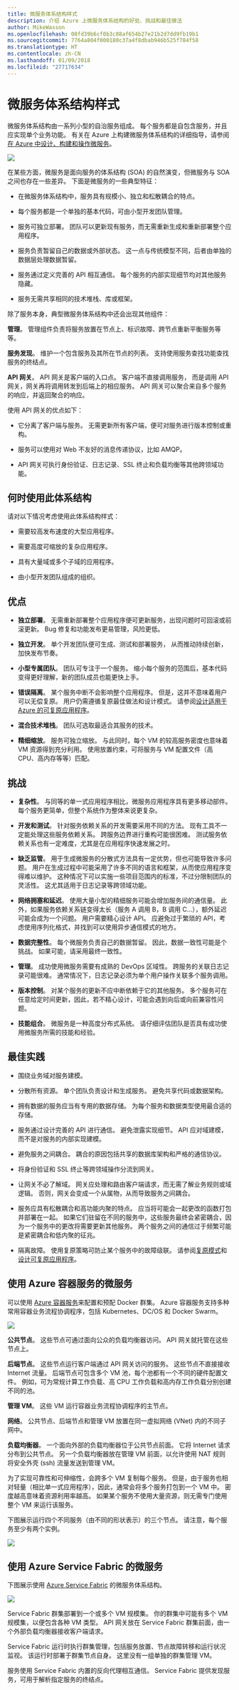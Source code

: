 ```yaml
---
title: 微服务体系结构样式
description: 介绍 Azure 上微服务体系结构的好处、挑战和最佳做法
author: MikeWasson
ms.openlocfilehash: 08fd39b6cf0b3c88af654b27e21b2d7dd9fb19b1
ms.sourcegitcommit: 7764a804f000180c37a4f8dbab946b525f784f58
ms.translationtype: HT
ms.contentlocale: zh-CN
ms.lasthandoff: 01/09/2018
ms.locfileid: "27717634"
---
```

# <a name="microservices-architecture-style"></a>微服务体系结构样式

微服务体系结构由一系列小型的自治服务组成。 每个服务都是自包含服务，并且应实现单个业务功能。 有关在 Azure 上构建微服务体系结构的详细指导，请参阅[在 Azure 中设计、构建和操作微服务](../../microservices/index.md)。

![](./images/microservices-logical.svg)
 
在某些方面，微服务是面向服务的体系结构 (SOA) 的自然演变，但微服务与 SOA 之间也存在一些差异。 下面是微服务的一些典型特征：

- 在微服务体系结构中，服务具有规模小、独立和松散耦合的特点。

- 每个服务都是一个单独的基本代码，可由小型开发团队管理。

- 服务可独立部署。 团队可以更新现有服务，而无需重新生成和重新部署整个应用程序。

- 服务负责暂留自己的数据或外部状态。 这一点与传统模型不同，后者由单独的数据层处理数据暂留。

- 服务通过定义完善的 API 相互通信。 每个服务的内部实现细节均对其他服务隐藏。

- 服务无需共享相同的技术堆栈、库或框架。

除了服务本身，典型微服务体系结构中还会出现其他组件：

**管理**。 管理组件负责将服务放置在节点上、标识故障、跨节点重新平衡服务等等。  

**服务发现**。  维护一个包含服务及其所在节点的列表。 支持使用服务查找功能查找服务的终结点。 

**API 网关**。 API 网关是客户端的入口点。 客户端不直接调用服务， 而是调用 API 网关，网关再将调用转发到后端上的相应服务。 API 网关可以聚合来自多个服务的响应，并返回聚合的响应。 

使用 API 网关的优点如下：

- 它分离了客户端与服务。 无需更新所有客户端，便可对服务进行版本控制或重构。

-  服务可以使用对 Web 不友好的消息传递协议，比如 AMQP。

- API 网关可执行身份验证、日志记录、SSL 终止和负载均衡等其他跨领域功能。

## <a name="when-to-use-this-architecture"></a>何时使用此体系结构

请对以下情况考虑使用此体系结构样式：

- 需要较高发布速度的大型应用程序。

- 需要高度可缩放的复杂应用程序。

- 具有大量域或多个子域的应用程序。

- 由小型开发团队组成的组织。


## <a name="benefits"></a>优点 

- **独立部署**。 无需重新部署整个应用程序便可更新服务，出现问题时可回滚或前滚更新。 Bug 修复和功能发布更易管理，风险更低。

- **独立开发**。 单个开发团队便可生成、测试和部署服务， 从而推动持续创新，加快发布节奏。 

- **小型专属团队**。 团队可专注于一个服务。 缩小每个服务的范围后，基本代码变得更好理解，新的团队成员也能更快上手。

- **错误隔离**。 某个服务中断不会影响整个应用程序。 但是，这并不意味着用户可以无偿复原。 用户仍需遵循复原最佳做法和设计模式。 请参阅[设计适用于 Azure 的可复原应用程序][resiliency-overview]。

- **混合技术堆栈**。 团队可选取最适合其服务的技术。 

- **精细缩放**。 服务可独立缩放。 与此同时，每个 VM 的较高服务密度也意味着 VM 资源得到充分利用。 使用放置约束，可将服务与 VM 配置文件（高 CPU、高内存等等）匹配。

## <a name="challenges"></a>挑战

- **复杂性**。 与同等的单一式应用程序相比，微服务应用程序具有更多移动部件。 每个服务更简单，但整个系统作为整体来说更复杂。

- **开发和测试**。 针对服务依赖关系的开发需要采用不同的方法。 现有工具不一定能处理这些服务依赖关系。 跨服务边界进行重构可能很困难。 测试服务依赖关系也有一定难度，尤其是在应用程序快速发展之时。

- **缺乏监管**。 用于生成微服务的分散式方法具有一定优势，但也可能导致许多问题。 用户在生成过程中可能采用了许多不同的语言和框架，从而使应用程序变得难以维护。 这种情况下可以实施一些项目范围内的标准，不过分限制团队的灵活性。 这尤其适用于日志记录等跨领域功能。

- **网络拥塞和延迟**。 使用大量小型的精细服务可能会增加服务间的通信量。 此外，如果服务依赖关系链变得太长（服务 A 调用 B，B 调用 C...），额外延迟可能会成为一个问题。 用户需要精心设计 API。 应避免过于繁琐的 API，考虑使用序列化格式，并找到可以使用异步通信模式的地方。

- **数据完整性**。 每个微服务负责自己的数据暂留。 因此，数据一致性可能是个挑战。 如果可能，请采用最终一致性。

- **管理**。 成功使用微服务需要有成熟的 DevOps 区域性。 跨服务的关联日志记录可能很难。 通常情况下，日志记录必须为单个用户操作关联多个服务调用。

- **版本控制**。 对某个服务的更新不应中断依赖于它的其他服务。 多个服务可在任意给定时间更新，因此，若不精心设计，可能会遇到向后或向前兼容性问题。

- **技能组合**。 微服务是一种高度分布式系统。 请仔细评估团队是否具有成功使用微服务所需的技能和经验。

## <a name="best-practices"></a>最佳实践

- 围绕业务域对服务建模。 

- 分散所有资源。 单个团队负责设计和生成服务。 避免共享代码或数据架构。 

- 拥有数据的服务应当有专用的数据存储。 为每个服务和数据类型使用最合适的存储。 

- 服务通过设计完善的 API 进行通信。 避免泄露实现细节。 API 应对域建模，而不是对服务的内部实现建模。

- 避免服务之间耦合。 耦合的原因包括共享的数据库架构和严格的通信协议。

- 将身份验证和 SSL 终止等跨领域操作分流到网关。

- 让网关不必了解域。 网关应处理和路由客户端请求，而无需了解业务规则或域逻辑。 否则，网关会变成一个从属物，从而导致服务之间耦合。

- 服务应具有松散耦合和高功能内聚的特点。 应当将可能会一起更改的函数打包并部署在一起。 如果它们驻留在不同的服务中，这些服务最终会紧密耦合，因为一个服务中的更改将需要更新其他服务。 两个服务之间的通信过于频繁可能是紧密耦合和低内聚的征兆。 

- 隔离故障。 使用复原策略可防止某个服务中的故障级联。 请参阅[复原模式][resiliency-patterns]和[设计可复原应用程序][resiliency-overview]。

## <a name="microservices-using-azure-container-service"></a>使用 Azure 容器服务的微服务 

可以使用 [Azure 容器服务](/azure/container-service/)来配置和预配 Docker 群集。 Azure 容器服务支持多种常用容器业务流程协调程序，包括 Kubernetes、DC/OS 和 Docker Swarm。

![](./images/microservices-acs.png)
 
**公共节点**。 这些节点可通过面向公众的负载均衡器访问。 API 网关就托管在这些节点上。

**后端节点**。 这些节点运行客户端通过 API 网关访问的服务。 这些节点不直接接收 Internet 流量。 后端节点可包含多个 VM 池，每个池都有一个不同的硬件配置文件。 例如，可为常规计算工作负载、高 CPU 工作负载和高内存工作负载分别创建不同的池。 

**管理 VM**。 这些 VM 运行容器业务流程协调程序的主节点。 

**网络**。 公共节点、后端节点和管理 VM 放置在同一虚拟网络 (VNet) 内的不同子网中。 

**负载均衡器**。  一个面向外部的负载均衡器位于公共节点前面。 它将 Internet 请求分布到公共节点。 另一个负载均衡器放在管理 VM 前面，以允许使用 NAT 规则将安全外壳 (ssh) 流量发送到管理 VM。

为了实现可靠性和可伸缩性，会跨多个 VM 复制每个服务。 但是，由于服务也相对轻量（相比单一式应用程序），因此，通常会将多个服务打包到一个 VM 中。 密度越高意味着资源利用率越高。 如果某个服务不使用大量资源，则无需专门使用整个 VM 来运行该服务。

下图展示运行四个不同服务（由不同的形状表示）的三个节点。 请注意，每个服务至少有两个实例。 
 
![](./images/microservices-node-density.png)

## <a name="microservices-using-azure-service-fabric"></a>使用 Azure Service Fabric 的微服务

下图展示使用 [Azure Service Fabric](/azure/service-fabric/) 的微服务体系结构。

![](./images/service-fabric.png)

Service Fabric 群集部署到一个或多个 VM 规模集。 你的群集中可能有多个 VM 规模集，以便包含各种 VM 类型。 API 网关放在 Service Fabric 群集前面，由一个外部负载均衡器接收客户端请求。

Service Fabric 运行时执行群集管理，包括服务放置、节点故障转移和运行状况监视。 该运行时部署于群集节点自身。 这里没有一组单独的群集管理 VM。

服务使用 Service Fabric 内置的反向代理相互通信。 Service Fabric 提供发现服务，可用于解析指定服务的终结点。


<!-- links -->

[resiliency-overview]: ../../resiliency/index.md
[resiliency-patterns]: ../../patterns/category/resiliency.md



